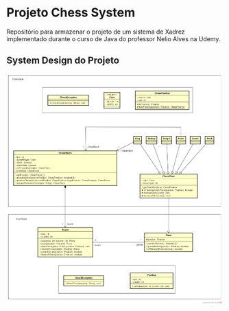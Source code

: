 # Projeto Chess System
Repositório para armazenar o projeto de um sistema de Xadrez implementado durante o curso de Java do professor Nelio Alves na Udemy.


## System Design do Projeto
<img src="./material/chess-system-design.png" width=1000px>
</img>
